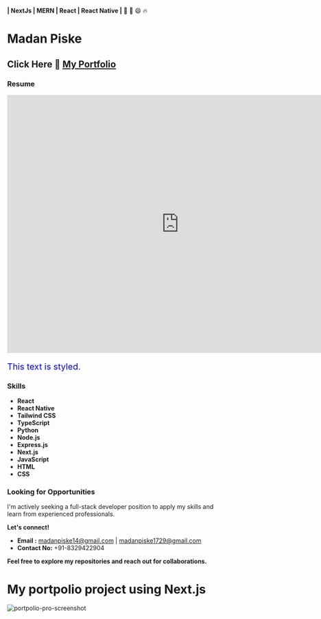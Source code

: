 
<!--
**madanpiske3/madanpiske3** is a ✨ _special_ ✨ repository because its `README.md` (this file) appears on your GitHub profile.

Here are some ideas to get you started:
- 🔭 I’m currently working on ...
- 🌱 I’m currently learning ...
- 👯 I’m looking to collaborate on ...
- 🤔 I’m looking for help with ...
- 💬 Ask me about ...
- 📫 How to reach me: ...
- 😄 Pronouns: ...
- ⚡ Fun fact: ...
<!--
**Front-End Developer**  | **Full-Stack Developer** | **React Developer** | **React Native Developer | NextJs | MERN | React | React Native**
-->
**| NextJs | MERN | React | React Native |**
:rocket: :tada: :smile: :fire:
# Madan Piske 
## Click Here 🔭 [My Portfolio](https://personal-portfolio-git-main-godcodeds-projects-19c4b414.vercel.app/)
<!--
**A passionate full-stack developer | front-end developer | React and React Native Developer eager to contribute to innovative projects.**
-->

### Resume
<embed src="https://github.com/madanpiske3/assets/blob/main/Madan_Piske.pdf" width="800px" height="600px" />

<p style="color: blue; font-size: 20px;">This text is styled.</p>

### Skills
* **React**
* **React Native**
* **Tailwind CSS**
* **TypeScript**
* **Python**
* **Node.js**
* **Express.js**
* **Next.js**
* **JavaScript**
* **HTML**
* **CSS**

### Looking for Opportunities
I'm actively seeking a full-stack developer position to apply my skills and learn from experienced professionals. 

**Let's connect!** 
* **Email     :** madanpiske14@gmail.com  |  madanpiske1729@gmail.com
* **Contact No:** +91-8329422904

**Feel free to explore my repositories and reach out for collaborations.**



# **My portpolio project using Next.js**

![portpolio-pro-screenshot](https://github.com/user-attachments/assets/1ece9684-2602-4202-9127-73c7101c9262)




